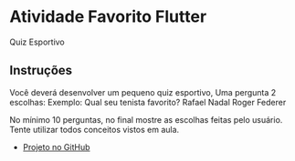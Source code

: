 # Atividade Favorito Flutter
Quiz Esportivo

## Instruções

Você deverá desenvolver um pequeno quiz esportivo, Uma pergunta 2 escolhas:
Exemplo:
Qual seu tenista favorito?
Rafael Nadal
Roger Federer

No mínimo 10 perguntas, no final mostre as escolhas feitas pelo usuário.
Tente utilizar todos conceitos vistos em aula.

- [Projeto no GitHub](https://github.com/Yan22Oliveira/Atividade-Favorito-Flutter.git)
